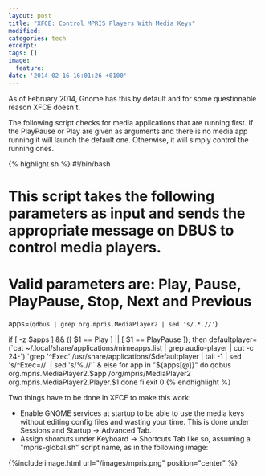 ```yaml
---
layout: post
title: "XFCE: Control MPRIS Players With Media Keys"
modified:
categories: tech
excerpt:
tags: []
image:
  feature:
date: '2014-02-16 16:01:26 +0100'
---
```

As of February 2014, Gnome has this by default and for some questionable reason XFCE doesn't. 

The following script checks for media applications that are running first. If the PlayPause or Play are given as arguments and there is no media app running it will launch the default one. Otherwise, it will simply control the running ones.

{% highlight sh %}
#!/bin/bash
# This script takes the following parameters as input and sends the appropriate message on DBUS to control media players.
# Valid parameters are: Play, Pause, PlayPause, Stop, Next and Previous

apps=(`qdbus | grep org.mpris.MediaPlayer2 | sed 's/.*.//'`)

if [ -z $apps ] && ([ $1 == Play ] || [ $1 == PlayPause ]); then
	defaultplayer=(`cat ~/.local/share/applications/mimeapps.list | grep audio-player | cut -c 24-`)
	`grep '^Exec' /usr/share/applications/$defaultplayer | tail -1 | sed 's/^Exec=//' | sed 's/%.//'` &
else
	for app in "${apps[@]}"
	do
		qdbus org.mpris.MediaPlayer2.$app /org/mpris/MediaPlayer2 org.mpris.MediaPlayer2.Player.$1
	done
fi
exit 0
{% endhighlight %}

Two things have to be done in XFCE to make this work:

- Enable GNOME services at startup to be able to use the media keys without editing config files and wasting your time. This is done under Sessions and Startup -> Advanced Tab.
- Assign shorcuts under Keyboard -> Shortcuts Tab like so, assuming a "mpris-global.sh" script name, as in the following image:

{%include image.html url="/images/mpris.png" position="center" %}


